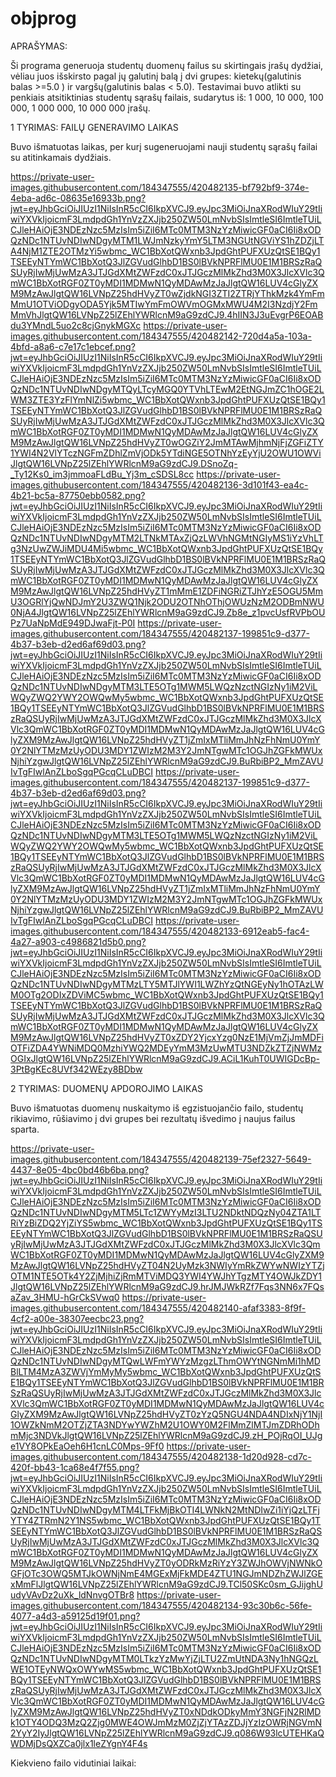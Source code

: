 # objprog

APRAŠYMAS:

Ši programa generuoja studentų duomenų failus su skirtingais įrašų dydžiai, vėliau juos išskirsto pagal jų galutinį balą į dvi grupes: kietekų(galutinis balas >=5.0 ) ir vargšų(galutinis balas < 5.0). Testavimai buvo atlikti su  penkiais atsitiktinias studentų sąrašų failais, sudarytus iš: 1 000, 10 000, 100 000, 1 000 000, 10 000 000 įrašų. 

1 TYRIMAS: FAILŲ GENERAVIMO LAIKAS

Buvo išmatuotas laikas, per kurį sugeneruojami nauji studentų sąrašų failai su atitinkamais dydžiais.

https://private-user-images.githubusercontent.com/184347555/420482135-bf792bf9-374e-4eba-ad6c-08635e16933b.png?jwt=eyJhbGciOiJIUzI1NiIsInR5cCI6IkpXVCJ9.eyJpc3MiOiJnaXRodWIuY29tIiwiYXVkIjoicmF3LmdpdGh1YnVzZXJjb250ZW50LmNvbSIsImtleSI6ImtleTUiLCJleHAiOjE3NDEzNzc5MzIsIm5iZiI6MTc0MTM3NzYzMiwicGF0aCI6Ii8xODQzNDc1NTUvNDIwNDgyMTM1LWJmNzkyYmY5LTM3NGUtNGViYS1hZDZjLTA4NjM1ZTE2OTMzYi5wbmc_WC1BbXotQWxnb3JpdGhtPUFXUzQtSE1BQy1TSEEyNTYmWC1BbXotQ3JlZGVudGlhbD1BS0lBVkNPRFlMU0E1M1BRSzRaQSUyRjIwMjUwMzA3JTJGdXMtZWFzdC0xJTJGczMlMkZhd3M0X3JlcXVlc3QmWC1BbXotRGF0ZT0yMDI1MDMwN1QyMDAwMzJaJlgtQW16LUV4cGlyZXM9MzAwJlgtQW16LVNpZ25hdHVyZT0wZjdkNGI3ZTI2ZTRjYThkMzk4YmFmMmU1OTViODgyODA5Yjk5MTIwYmFmOWVmOGMxMWU4M2I3NzdjY2FmMmVhJlgtQW16LVNpZ25lZEhlYWRlcnM9aG9zdCJ9.4hIIN3J3uEvgrP6EOABdu3YMndL5uo2c8cjGnykMGXc
https://private-user-images.githubusercontent.com/184347555/420482142-720d4a5a-103a-4bfd-a8a6-c7e17c1ebcef.png?jwt=eyJhbGciOiJIUzI1NiIsInR5cCI6IkpXVCJ9.eyJpc3MiOiJnaXRodWIuY29tIiwiYXVkIjoicmF3LmdpdGh1YnVzZXJjb250ZW50LmNvbSIsImtleSI6ImtleTUiLCJleHAiOjE3NDEzNzc5MzIsIm5iZiI6MTc0MTM3NzYzMiwicGF0aCI6Ii8xODQzNDc1NTUvNDIwNDgyMTQyLTcyMGQ0YTVhLTEwM2EtNGJmZC1hOGE2LWM3ZTE3YzFlYmNlZi5wbmc_WC1BbXotQWxnb3JpdGhtPUFXUzQtSE1BQy1TSEEyNTYmWC1BbXotQ3JlZGVudGlhbD1BS0lBVkNPRFlMU0E1M1BRSzRaQSUyRjIwMjUwMzA3JTJGdXMtZWFzdC0xJTJGczMlMkZhd3M0X3JlcXVlc3QmWC1BbXotRGF0ZT0yMDI1MDMwN1QyMDAwMzJaJlgtQW16LUV4cGlyZXM9MzAwJlgtQW16LVNpZ25hdHVyZT0wOGZiY2JmMTAwMjhmNjFjZGFiZTY1YWI4N2VlYTczNGFmZDhlZmVjODk5YTdiNGE5OTNhYzEyYjU2OWU1OWViJlgtQW16LVNpZ25lZEhlYWRlcnM9aG9zdCJ9.DSnoZq-_Ty12Ks0_im3jmmoaFLdBu_Yj3m_cSDSL8cc
https://private-user-images.githubusercontent.com/184347555/420482136-3d101f43-ea4c-4b21-bc5a-87750ebb0582.png?jwt=eyJhbGciOiJIUzI1NiIsInR5cCI6IkpXVCJ9.eyJpc3MiOiJnaXRodWIuY29tIiwiYXVkIjoicmF3LmdpdGh1YnVzZXJjb250ZW50LmNvbSIsImtleSI6ImtleTUiLCJleHAiOjE3NDEzNzc5MzIsIm5iZiI6MTc0MTM3NzYzMiwicGF0aCI6Ii8xODQzNDc1NTUvNDIwNDgyMTM2LTNkMTAxZjQzLWVhNGMtNGIyMS1iYzVhLTg3NzUwZWJiMDU4Mi5wbmc_WC1BbXotQWxnb3JpdGhtPUFXUzQtSE1BQy1TSEEyNTYmWC1BbXotQ3JlZGVudGlhbD1BS0lBVkNPRFlMU0E1M1BRSzRaQSUyRjIwMjUwMzA3JTJGdXMtZWFzdC0xJTJGczMlMkZhd3M0X3JlcXVlc3QmWC1BbXotRGF0ZT0yMDI1MDMwN1QyMDAwMzJaJlgtQW16LUV4cGlyZXM9MzAwJlgtQW16LVNpZ25hdHVyZT1mMmE1ZDFiNGRiZTJhYzE5OGU5MmU3OGRlYjQwNDJmY2U3ZWQ1Njk2ODU2OTNhOThjOWUzNzM2ODBmNWU0NjA4JlgtQW16LVNpZ25lZEhlYWRlcnM9aG9zdCJ9.Zb8e_z1pvcUsfRVPbOUPz7UaNpMdE949DJwaFjt-P0I
https://private-user-images.githubusercontent.com/184347555/420482137-199851c9-d377-4b37-b3eb-d2ed6af69d03.png?jwt=eyJhbGciOiJIUzI1NiIsInR5cCI6IkpXVCJ9.eyJpc3MiOiJnaXRodWIuY29tIiwiYXVkIjoicmF3LmdpdGh1YnVzZXJjb250ZW50LmNvbSIsImtleSI6ImtleTUiLCJleHAiOjE3NDEzNzc5MzIsIm5iZiI6MTc0MTM3NzYzMiwicGF0aCI6Ii8xODQzNDc1NTUvNDIwNDgyMTM3LTE5OTg1MWM5LWQzNzctNGIzNy1iM2ViLWQyZWQ2YWY2OWQwMy5wbmc_WC1BbXotQWxnb3JpdGhtPUFXUzQtSE1BQy1TSEEyNTYmWC1BbXotQ3JlZGVudGlhbD1BS0lBVkNPRFlMU0E1M1BRSzRaQSUyRjIwMjUwMzA3JTJGdXMtZWFzdC0xJTJGczMlMkZhd3M0X3JlcXVlc3QmWC1BbXotRGF0ZT0yMDI1MDMwN1QyMDAwMzJaJlgtQW16LUV4cGlyZXM9MzAwJlgtQW16LVNpZ25hdHVyZT1jZmIxMTliMmJhNzFhNmU0YmY0Y2NlYTMzMzUyODU3MDY1ZWIzM2M3Y2JmNTgwMTc1OGJhZGFkMWUxNjhiYzgwJlgtQW16LVNpZ25lZEhlYWRlcnM9aG9zdCJ9.BuRbiBP2_MmZAVUIvTgFIwlAnZLboSgqPGcqCLuDBCI
https://private-user-images.githubusercontent.com/184347555/420482137-199851c9-d377-4b37-b3eb-d2ed6af69d03.png?jwt=eyJhbGciOiJIUzI1NiIsInR5cCI6IkpXVCJ9.eyJpc3MiOiJnaXRodWIuY29tIiwiYXVkIjoicmF3LmdpdGh1YnVzZXJjb250ZW50LmNvbSIsImtleSI6ImtleTUiLCJleHAiOjE3NDEzNzc5MzIsIm5iZiI6MTc0MTM3NzYzMiwicGF0aCI6Ii8xODQzNDc1NTUvNDIwNDgyMTM3LTE5OTg1MWM5LWQzNzctNGIzNy1iM2ViLWQyZWQ2YWY2OWQwMy5wbmc_WC1BbXotQWxnb3JpdGhtPUFXUzQtSE1BQy1TSEEyNTYmWC1BbXotQ3JlZGVudGlhbD1BS0lBVkNPRFlMU0E1M1BRSzRaQSUyRjIwMjUwMzA3JTJGdXMtZWFzdC0xJTJGczMlMkZhd3M0X3JlcXVlc3QmWC1BbXotRGF0ZT0yMDI1MDMwN1QyMDAwMzJaJlgtQW16LUV4cGlyZXM9MzAwJlgtQW16LVNpZ25hdHVyZT1jZmIxMTliMmJhNzFhNmU0YmY0Y2NlYTMzMzUyODU3MDY1ZWIzM2M3Y2JmNTgwMTc1OGJhZGFkMWUxNjhiYzgwJlgtQW16LVNpZ25lZEhlYWRlcnM9aG9zdCJ9.BuRbiBP2_MmZAVUIvTgFIwlAnZLboSgqPGcqCLuDBCI
https://private-user-images.githubusercontent.com/184347555/420482133-6912eab5-fac4-4a27-a903-c4986821d5b0.png?jwt=eyJhbGciOiJIUzI1NiIsInR5cCI6IkpXVCJ9.eyJpc3MiOiJnaXRodWIuY29tIiwiYXVkIjoicmF3LmdpdGh1YnVzZXJjb250ZW50LmNvbSIsImtleSI6ImtleTUiLCJleHAiOjE3NDEzNzc5MzIsIm5iZiI6MTc0MTM3NzYzMiwicGF0aCI6Ii8xODQzNDc1NTUvNDIwNDgyMTMzLTY5MTJlYWI1LWZhYzQtNGEyNy1hOTAzLWM0OTg2ODIxZDViMC5wbmc_WC1BbXotQWxnb3JpdGhtPUFXUzQtSE1BQy1TSEEyNTYmWC1BbXotQ3JlZGVudGlhbD1BS0lBVkNPRFlMU0E1M1BRSzRaQSUyRjIwMjUwMzA3JTJGdXMtZWFzdC0xJTJGczMlMkZhd3M0X3JlcXVlc3QmWC1BbXotRGF0ZT0yMDI1MDMwN1QyMDAwMzJaJlgtQW16LUV4cGlyZXM9MzAwJlgtQW16LVNpZ25hdHVyZT0xZDY2YjcxYzg0NzE1MjVmZjJmMDFiOTFiZDA4YWNiMDQ0MzhiYWQ2MDEyYmM3MzUwMTU3NDZkZTZjNWMzOGIxJlgtQW16LVNpZ25lZEhlYWRlcnM9aG9zdCJ9.ACiL1KuhT0UWIGDcBp-3PtBgKEc8UVf342WEzy8BDbw

2 TYRIMAS: DUOMENŲ APDOROJIMO LAIKAS

Buvo išmatuotas duomenų nuskaitymo iš egzistuojančio failo, studentų rikiavimo, rūšiavimo į dvi grupes bei rezultatų išvedimo į naujus failus sparta.

https://private-user-images.githubusercontent.com/184347555/420482139-75ef2327-5649-4437-8e05-4bc0bd46b6ba.png?jwt=eyJhbGciOiJIUzI1NiIsInR5cCI6IkpXVCJ9.eyJpc3MiOiJnaXRodWIuY29tIiwiYXVkIjoicmF3LmdpdGh1YnVzZXJjb250ZW50LmNvbSIsImtleSI6ImtleTUiLCJleHAiOjE3NDEzNzc5MzIsIm5iZiI6MTc0MTM3NzYzMiwicGF0aCI6Ii8xODQzNDc1NTUvNDIwNDgyMTM5LTc1ZWYyMzI3LTU2NDktNDQzNy04ZTA1LTRiYzBiZDQ2YjZiYS5wbmc_WC1BbXotQWxnb3JpdGhtPUFXUzQtSE1BQy1TSEEyNTYmWC1BbXotQ3JlZGVudGlhbD1BS0lBVkNPRFlMU0E1M1BRSzRaQSUyRjIwMjUwMzA3JTJGdXMtZWFzdC0xJTJGczMlMkZhd3M0X3JlcXVlc3QmWC1BbXotRGF0ZT0yMDI1MDMwN1QyMDAwMzJaJlgtQW16LUV4cGlyZXM9MzAwJlgtQW16LVNpZ25hdHVyZT04N2UyMzk3NWIyYmRkZWYwNWIzYTZjOTM1NTE5OTk4Y2ZjMjhiZjRmMTViMDQ3YWI4YWJhYTgzMTY4OWJkZDY1JlgtQW16LVNpZ25lZEhlYWRlcnM9aG9zdCJ9.hrJMJWkRZf7Fqs3NN6x7FQsaZav_3HMU-hGrCkSVwq0
https://private-user-images.githubusercontent.com/184347555/420482140-afaf3383-8f9f-4cf2-a00e-38307eecbc23.png?jwt=eyJhbGciOiJIUzI1NiIsInR5cCI6IkpXVCJ9.eyJpc3MiOiJnaXRodWIuY29tIiwiYXVkIjoicmF3LmdpdGh1YnVzZXJjb250ZW50LmNvbSIsImtleSI6ImtleTUiLCJleHAiOjE3NDEzNzc5MzIsIm5iZiI6MTc0MTM3NzYzMiwicGF0aCI6Ii8xODQzNDc1NTUvNDIwNDgyMTQwLWFmYWYzMzgzLThmOWYtNGNmMi1hMDBlLTM4MzA3ZWVjYmMyMy5wbmc_WC1BbXotQWxnb3JpdGhtPUFXUzQtSE1BQy1TSEEyNTYmWC1BbXotQ3JlZGVudGlhbD1BS0lBVkNPRFlMU0E1M1BRSzRaQSUyRjIwMjUwMzA3JTJGdXMtZWFzdC0xJTJGczMlMkZhd3M0X3JlcXVlc3QmWC1BbXotRGF0ZT0yMDI1MDMwN1QyMDAwMzJaJlgtQW16LUV4cGlyZXM9MzAwJlgtQW16LVNpZ25hdHVyZT0zYzQ5NGU4NDA4NDIxNjY1NjI1OWZkNmM2OTZjZTA3NDYwYWZhM2U1OWY0M2FlMmZlMTJmZDRhODhmMjc3NDVkJlgtQW16LVNpZ25lZEhlYWRlcnM9aG9zdCJ9.zH_POjRqOI_UJge1VY8OPkEaOeh6H1cnLC0Mps-9Ff0
https://private-user-images.githubusercontent.com/184347555/420482138-1d20d928-cd7c-420f-bb43-1ca68e4f7f55.png?jwt=eyJhbGciOiJIUzI1NiIsInR5cCI6IkpXVCJ9.eyJpc3MiOiJnaXRodWIuY29tIiwiYXVkIjoicmF3LmdpdGh1YnVzZXJjb250ZW50LmNvbSIsImtleSI6ImtleTUiLCJleHAiOjE3NDEzNzc5MzIsIm5iZiI6MTc0MTM3NzYzMiwicGF0aCI6Ii8xODQzNDc1NTUvNDIwNDgyMTM4LTFkMjBkOTI4LWNkN2MtNDIwZi1iYjQzLTFjYTY4ZTRmN2Y1NS5wbmc_WC1BbXotQWxnb3JpdGhtPUFXUzQtSE1BQy1TSEEyNTYmWC1BbXotQ3JlZGVudGlhbD1BS0lBVkNPRFlMU0E1M1BRSzRaQSUyRjIwMjUwMzA3JTJGdXMtZWFzdC0xJTJGczMlMkZhd3M0X3JlcXVlc3QmWC1BbXotRGF0ZT0yMDI1MDMwN1QyMDAwMzJaJlgtQW16LUV4cGlyZXM9MzAwJlgtQW16LVNpZ25hdHVyZT0yODRkMzRiYzY3ZWJhOWVjNWNkOGFjOTc3OWQ5MTJkOWNjNmE4MGExMjFkMDE4ZTU1NGJmNDZhZWJlZGExMmFlJlgtQW16LVNpZ25lZEhlYWRlcnM9aG9zdCJ9.TCl50SKc0sm_GJijghUudyVAvDz2uXk_ldNnvgOTBr8
https://private-user-images.githubusercontent.com/184347555/420482134-93c30b6c-56fe-4077-a4d3-a59125d19f01.png?jwt=eyJhbGciOiJIUzI1NiIsInR5cCI6IkpXVCJ9.eyJpc3MiOiJnaXRodWIuY29tIiwiYXVkIjoicmF3LmdpdGh1YnVzZXJjb250ZW50LmNvbSIsImtleSI6ImtleTUiLCJleHAiOjE3NDEzNzc5MzIsIm5iZiI6MTc0MTM3NzYzMiwicGF0aCI6Ii8xODQzNDc1NTUvNDIwNDgyMTM0LTkzYzMwYjZjLTU2ZmUtNDA3Ny1hNGQzLWE1OTEyNWQxOWYwMS5wbmc_WC1BbXotQWxnb3JpdGhtPUFXUzQtSE1BQy1TSEEyNTYmWC1BbXotQ3JlZGVudGlhbD1BS0lBVkNPRFlMU0E1M1BRSzRaQSUyRjIwMjUwMzA3JTJGdXMtZWFzdC0xJTJGczMlMkZhd3M0X3JlcXVlc3QmWC1BbXotRGF0ZT0yMDI1MDMwN1QyMDAwMzJaJlgtQW16LUV4cGlyZXM9MzAwJlgtQW16LVNpZ25hdHVyZT0xNDdkODkyMmY3NGFjN2RlMDk1OTY4ODQ3MzQ2Zjg0MWE4OWJmMzM0ZjZjYTAzZDJjYzIzOWRjNGVmN2YyY2IyJlgtQW16LVNpZ25lZEhlYWRlcnM9aG9zdCJ9.q086W93lcUTEHKaQWDMjDsQXZCa0jlx1leZYgnY4F4s

Kiekvieno failo vidutiniai laikai: